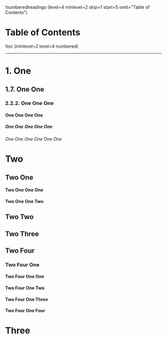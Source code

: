 !numberedheadings (level=4 minlevel=2 skip=1 start=5 omit="Table of Contents")

# Table of Contents

!toc (minlevel=2 level=4 numbered)

----

# 1. One

## 1.7. One One

### 2.2.2. One One One

#### One One One One

##### One One One One One

###### One One One One One One

# Two

## Two One

#### Two One One One

#### Two One One Two

## Two Two

## Two Three

## Two Four

### Two Four One

#### Two Four One One

#### Two Four One Two

#### Two Four One Three

#### Two Four One Four

# Three


